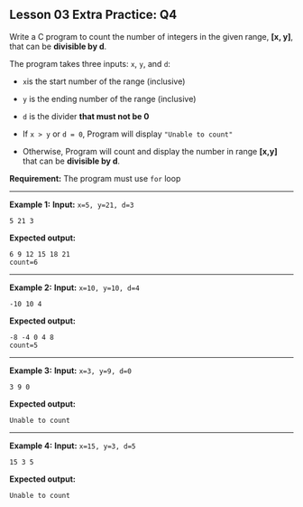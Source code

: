 ## Lesson 03 Extra Practice: Q4
Write a C program to count the number of integers in the given range, **[x, y]**, 
that can be **divisible by d**. 

The program takes three inputs: `x`, `y`, and `d`:
* `x`is the start number of the range (inclusive)
* `y` is the ending number of the range (inclusive)
* `d` is the divider **that must not be 0**

* If `x > y` or `d = 0`, Program will display `"Unable to count"`
* Otherwise, Program will count and display the number in range **[x,y]** that can be **divisible by d**.

**Requirement:** The program must use `for` loop

<hr>

**Example 1:**
**Input:** `x=5, y=21, d=3`  
```
5 21 3
```
**Expected output:**
```
6 9 12 15 18 21 
count=6
```
<hr>

**Example 2:**
**Input:** `x=10, y=10, d=4`  
```
-10 10 4
```
**Expected output:**
```
-8 -4 0 4 8 
count=5
```
<hr>

**Example 3:**
**Input:** `x=3, y=9, d=0`  
```
3 9 0
```
**Expected output:**
```
Unable to count
```
<hr>

**Example 4:**
**Input:** `x=15, y=3, d=5`  
```
15 3 5
```
**Expected output:**
```
Unable to count
```

